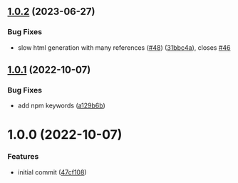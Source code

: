 ## [1.0.2](https://github.com/adobe/micromark-extension-gridtables/compare/v1.0.1...v1.0.2) (2023-06-27)


### Bug Fixes

* slow html generation with many references ([#48](https://github.com/adobe/micromark-extension-gridtables/issues/48)) ([31bbc4a](https://github.com/adobe/micromark-extension-gridtables/commit/31bbc4a934bf16045cf2d526980f6abe15c59631)), closes [#46](https://github.com/adobe/micromark-extension-gridtables/issues/46)

## [1.0.1](https://github.com/adobe/micromark-extension-gridtables/compare/v1.0.0...v1.0.1) (2022-10-07)


### Bug Fixes

* add npm keywords ([a129b6b](https://github.com/adobe/micromark-extension-gridtables/commit/a129b6b06f3da5e206fb73aa3854208dd1481666))

# 1.0.0 (2022-10-07)


### Features

* initial commit ([47cf108](https://github.com/adobe/micromark-extension-gridtables/commit/47cf108a7d7f5fa7ae15b1c9dfdf83c40a17c1f5))
